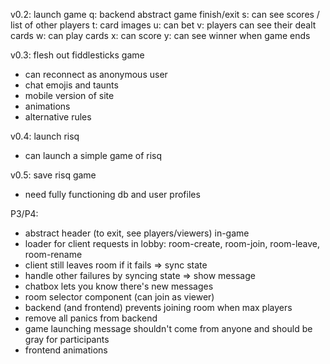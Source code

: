
v0.2: launch game
 q: backend abstract game finish/exit
 s: can see scores / list of other players
 t: card images
 u: can bet
 v: players can see their dealt cards
 w: can play cards
 x: can score
 y: can see winner when game ends

v0.3: flesh out fiddlesticks game
 - can reconnect as anonymous user
 - chat emojis and taunts
 - mobile version of site
 - animations
 - alternative rules

v0.4: launch risq
 - can launch a simple game of risq

v0.5: save risq game
 - need fully functioning db and user profiles

P3/P4:
 - abstract header (to exit, see players/viewers) in-game
 - loader for client requests in lobby: room-create, room-join, room-leave, room-rename
 - client still leaves room if it fails => sync state
 - handle other failures by syncing state => show message
 - chatbox lets you know there's new messages
 - room selector component (can join as viewer)
 - backend (and frontend) prevents joining room when max players
 - remove all panics from backend
 - game launching message shouldn't come from anyone and should be gray for participants
 - frontend animations